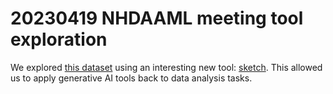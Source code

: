 # 20230419 NHDAAML meeting tool exploration
We explored [this dataset](https://www.kaggle.com/datasets/prasad22/ca-independent-medical-review) using an interesting new tool: [sketch](https://github.com/approximatelabs/sketch). This allowed us to apply generative AI tools back to data analysis tasks.